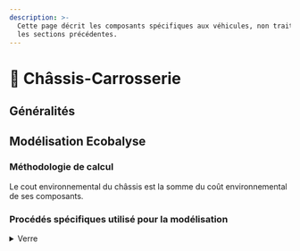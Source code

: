 ```yaml
---
description: >-
  Cette page décrit les composants spécifiques aux véhicules, non traités dans
  les sections précédentes.
---
```


# 🚙 Châssis-Carrosserie

## Généralités



## Modélisation Ecobalyse

### Méthodologie de calcul <a href="#methodologie-de-calcul" id="methodologie-de-calcul"></a>

Le cout environnemental du châssis est la somme du coût environnemental de ses composants.



### Procédés spécifiques utilisé pour la modélisation



<details>

<summary>Verre</summary>

Le verre utilisé pour les véhicules est généralement du verre trempé.\
Il est modélisé de la façon suivante :&#x20;

* Matériau transformé : Verre
  * market for Flat glass, uncoated, RER (ecoinvent), 1kg
* Procédé de transformation : trempe du verre
  * market for Tempering, flat glass, GLO (ecoinvent), 1kg

</details>
